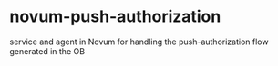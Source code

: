 # novum-push-authorization
service and agent in Novum for handling the push-authorization flow generated in the OB
